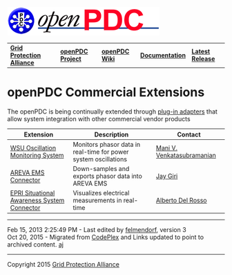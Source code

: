 [![The Open Source Phasor Data Concentrator](openPDC_Logo.png)](openPDC_Home.md "The Open Source Phasor Data Concentrator")

|   |   |   |   |   |
|---|---|---|---|---|
| **[Grid Protection Alliance](http://www.gridprotectionalliance.org "Grid Protection Alliance Home Page")** | **[openPDC Project](https://github.com/GridProtectionAlliance/openPDC "openPDC Project on GitHub")** | **[openPDC Wiki](openPDC_Home.md "openPDC Wiki Home Page")** | **[Documentation](openPDC_Documentation_Home.md "openPDC Documentation Home Page")** | **[Latest Release](https://github.com/GridProtectionAlliance/openPDC/releases "openPDC Releases Home Page")** |

# openPDC Commercial Extensions

The openPDC is being continually extended through [plug-in adapters](Developers_Custom_Adapters.md) that allow system integration with other commercial vendor products

| **Extension** | **Description** | **Contact** |
|---|---|---|
| [WSU Oscillation Monitoring System](archives/kobet_tva_oscillation_monitoring_tools_20091008.pdf) | Monitors phasor data in real-time for power system oscillations | [Mani V. Venkatasubramanian](mailto:mani@eecs.wsu.edu) |
| [AREVA EMS Connector](archives/jay-giri-alstom_Energy_Management_Systems.pdf) | Down-samples and exports phasor data into AREVA EMS | [Jay Giri](mailto:jay.giri@areva-td.com) |
| [EPRI Situational Awareness System Connector](archives/zhang_epri_wapsv_20091008.pdf) | Visualizes electrical measurements in real-time | [Alberto Del Rosso](mailto:adelrosso@epri.com) |

---

Feb 15, 2013 2:25:49 PM - Last edited by [felmendorf](https://github.com/flelmend), version 3  
Oct 20, 2015 - Migrated from [CodePlex](http://openpdc.codeplex.com/wikipage?title=Extensions) and Links updated to point to archived content. [aj](https://github.com/ajstadlin)

---

Copyright 2015 [Grid Protection Alliance](http://www.gridprotectionalliance.org)